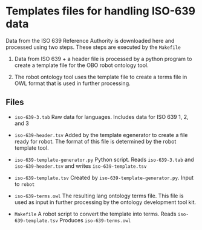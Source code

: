 # Templates files for handling ISO-639 data

Data from the ISO 639 Reference Authority is downloaded here and processed using two
steps.  These steps are executed by the `Makefile`

1. Data from ISO 639 + a header file is processed by a python program to 
create a template file for the OBO robot ontology tool.

1. The robot ontology tool uses the template file to 
create a terms file in OWL format that is used in further processing.

## Files

* `iso-639-3.tab` Raw data for languages. Includes data for ISO 639 1, 2, and 3

* `iso-639-header.tsv` Added by the template egenerator to create a file ready
for robot.  The format of this file is determined by the robot template tool.

* `iso-639-template-generator.py` Python script.  Reads `iso-639-3.tab` and
`iso-639-header.tsv` and writes `iso-639-template.tsv`

* `iso-639-template.tsv` Created by `iso-639-template-generator.py`. Input to
`robot`

* `iso-639-terms.owl` The resulting lang ontology terms file.  This file is used as
input in further processing by the ontology development tool kit.

* `Makefile` A robot script to convert the template into terms. Reads
`iso-639-template.tsv` Produces
`iso-639-terms.owl`
